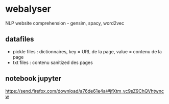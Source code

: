 # webalyser
NLP website comprehension - gensim, spacy, word2vec

## datafiles
- pickle files : dictionnaires, key = URL de la page, value = contenu de la page
- txt files : contenu sanitized des pages

## notebook jupyter

https://send.firefox.com/download/a76de61e4a/#jfXtm_vc9sZ9ChQVhtwncw

